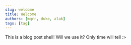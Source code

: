 ```yaml
---
slug: welcome
title: Welcome
authors: [mqrr, duke, alak]
tags: [tag]
---
```


This is a blog post shell! Will we use it? Only time will tell :>